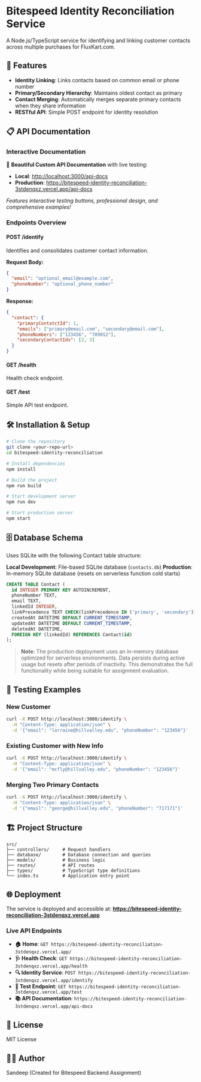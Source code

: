 # Bitespeed Identity Reconciliation Service

A Node.js/TypeScript service for identifying and linking customer contacts across multiple purchases for FluxKart.com.

## 🚀 Features

- **Identity Linking**: Links contacts based on common email or phone number
- **Primary/Secondary Hierarchy**: Maintains oldest contact as primary
- **Contact Merging**: Automatically merges separate primary contacts when they share information
- **RESTful API**: Simple POST endpoint for identity resolution

## 📋 API Documentation

### Interactive Documentation

🎨 **Beautiful Custom API Documentation** with live testing:

- **Local**: <http://localhost:3000/api-docs>
- **Production**: <https://bitespeed-identity-reconciliation-3stdenqxz.vercel.app/api-docs>

*Features interactive testing buttons, professional design, and comprehensive examples!*

### Endpoints Overview

#### POST /identify

Identifies and consolidates customer contact information.

**Request Body:**

```json
{
  "email": "optional_email@example.com",
  "phoneNumber": "optional_phone_number"
}
```

**Response:**

```json
{
  "contact": {
    "primaryContatctId": 1,
    "emails": ["primary@email.com", "secondary@email.com"],
    "phoneNumbers": ["123456", "789012"],
    "secondaryContactIds": [2, 3]
  }
}
```

#### GET /health

Health check endpoint.

#### GET /test  

Simple API test endpoint.

## 🛠️ Installation & Setup

```bash
# Clone the repository
git clone <your-repo-url>
cd bitespeed-identity-reconciliation

# Install dependencies
npm install

# Build the project
npm run build

# Start development server
npm run dev

# Start production server
npm start
```

## 🗄️ Database Schema

Uses SQLite with the following Contact table structure:

**Local Development**: File-based SQLite database (`contacts.db`)
**Production**: In-memory SQLite database (resets on serverless function cold starts)

```sql
CREATE TABLE Contact (
  id INTEGER PRIMARY KEY AUTOINCREMENT,
  phoneNumber TEXT,
  email TEXT,
  linkedId INTEGER,
  linkPrecedence TEXT CHECK(linkPrecedence IN ('primary', 'secondary')),
  createdAt DATETIME DEFAULT CURRENT_TIMESTAMP,
  updatedAt DATETIME DEFAULT CURRENT_TIMESTAMP,
  deletedAt DATETIME,
  FOREIGN KEY (linkedId) REFERENCES Contact(id)
);
```

> **Note**: The production deployment uses an in-memory database optimized for serverless environments. Data persists during active usage but resets after periods of inactivity. This demonstrates the full functionality while being suitable for assignment evaluation.

## 🧪 Testing Examples

### New Customer

```bash
curl -X POST http://localhost:3000/identify \
  -H "Content-Type: application/json" \
  -d '{"email": "lorraine@hillvalley.edu", "phoneNumber": "123456"}'
```

### Existing Customer with New Info

```bash
curl -X POST http://localhost:3000/identify \
  -H "Content-Type: application/json" \
  -d '{"email": "mcfly@hillvalley.edu", "phoneNumber": "123456"}'
```

### Merging Two Primary Contacts

```bash
curl -X POST http://localhost:3000/identify \
  -H "Content-Type: application/json" \
  -d '{"email": "george@hillvalley.edu", "phoneNumber": "717171"}'
```

## 🏗️ Project Structure

```
src/
├── controllers/     # Request handlers
├── database/        # Database connection and queries
├── models/          # Business logic
├── routes/          # API routes
├── types/           # TypeScript type definitions
└── index.ts         # Application entry point
```

## 🌐 Deployment

The service is deployed and accessible at: **<https://bitespeed-identity-reconciliation-3stdenqxz.vercel.app>**

### Live API Endpoints

- **🏠 Home**: `GET https://bitespeed-identity-reconciliation-3stdenqxz.vercel.app/`
- **🩺 Health Check**: `GET https://bitespeed-identity-reconciliation-3stdenqxz.vercel.app/health`
- **🔍 Identity Service**: `POST https://bitespeed-identity-reconciliation-3stdenqxz.vercel.app/identify`
- **🧪 Test Endpoint**: `GET https://bitespeed-identity-reconciliation-3stdenqxz.vercel.app/test`
- **📚 API Documentation**: `https://bitespeed-identity-reconciliation-3stdenqxz.vercel.app/api-docs`

## 📝 License

MIT License

## 👨‍💻 Author

Sandeep (Created for Bitespeed Backend Assignment)
